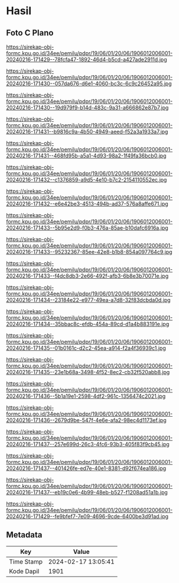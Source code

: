 # Hasil

## Foto C Plano

https://sirekap-obj-formc.kpu.go.id/34ee/pemilu/pdpr/19/06/01/20/06/1906012006001-20240216-171429--78fcfa47-1892-46d4-b5cd-a427ade2911d.jpg

https://sirekap-obj-formc.kpu.go.id/34ee/pemilu/pdpr/19/06/01/20/06/1906012006001-20240216-171430--057da676-d6e1-4060-bc3c-6c9c26452a95.jpg

https://sirekap-obj-formc.kpu.go.id/34ee/pemilu/pdpr/19/06/01/20/06/1906012006001-20240216-171430--19d979f9-b14d-483c-9a31-a666862e87b7.jpg

https://sirekap-obj-formc.kpu.go.id/34ee/pemilu/pdpr/19/06/01/20/06/1906012006001-20240216-171431--b9816c9a-4b50-4949-aeed-f52a3a1933a7.jpg

https://sirekap-obj-formc.kpu.go.id/34ee/pemilu/pdpr/19/06/01/20/06/1906012006001-20240216-171431--468fd95b-a5a1-4d93-98a2-1f49fa36bcb0.jpg

https://sirekap-obj-formc.kpu.go.id/34ee/pemilu/pdpr/19/06/01/20/06/1906012006001-20240216-171432--c1376859-a9d5-4e10-b7c2-2154110552ec.jpg

https://sirekap-obj-formc.kpu.go.id/34ee/pemilu/pdpr/19/06/01/20/06/1906012006001-20240216-171432--e6e42be3-4513-494b-ad37-576a8affe671.jpg

https://sirekap-obj-formc.kpu.go.id/34ee/pemilu/pdpr/19/06/01/20/06/1906012006001-20240216-171433--5b95e2d9-f0b3-476a-85ae-b10dafc6916a.jpg

https://sirekap-obj-formc.kpu.go.id/34ee/pemilu/pdpr/19/06/01/20/06/1906012006001-20240216-171433--95232367-85ee-42e8-b1b8-854a097764c9.jpg

https://sirekap-obj-formc.kpu.go.id/34ee/pemilu/pdpr/19/06/01/20/06/1906012006001-20240216-171433--f4dc8db3-2e66-492f-afb3-6b8e3b70071e.jpg

https://sirekap-obj-formc.kpu.go.id/34ee/pemilu/pdpr/19/06/01/20/06/1906012006001-20240216-171434--23184e22-e977-49ea-a7d8-32f83dcbda0d.jpg

https://sirekap-obj-formc.kpu.go.id/34ee/pemilu/pdpr/19/06/01/20/06/1906012006001-20240216-171434--35bbac8c-efdb-454a-89cd-d1a4b883191e.jpg

https://sirekap-obj-formc.kpu.go.id/34ee/pemilu/pdpr/19/06/01/20/06/1906012006001-20240216-171435--01b0161c-d2c2-45ea-a914-f2a4f36939c1.jpg

https://sirekap-obj-formc.kpu.go.id/34ee/pemilu/pdpr/19/06/01/20/06/1906012006001-20240216-171435--23e1b68a-3498-4f52-8ec2-cb32f520abb8.jpg

https://sirekap-obj-formc.kpu.go.id/34ee/pemilu/pdpr/19/06/01/20/06/1906012006001-20240216-171436--5b1a19e1-2598-4df2-961c-1356474c2021.jpg

https://sirekap-obj-formc.kpu.go.id/34ee/pemilu/pdpr/19/06/01/20/06/1906012006001-20240216-171436--2679d9be-547f-4e6e-afa2-98ec4d1173ef.jpg

https://sirekap-obj-formc.kpu.go.id/34ee/pemilu/pdpr/19/06/01/20/06/1906012006001-20240216-171437--257e699d-26c3-4fc6-93b3-405f83f9cb45.jpg

https://sirekap-obj-formc.kpu.go.id/34ee/pemilu/pdpr/19/06/01/20/06/1906012006001-20240216-171437--401426fe-ed7e-40e1-8381-d92f674ea186.jpg

https://sirekap-obj-formc.kpu.go.id/34ee/pemilu/pdpr/19/06/01/20/06/1906012006001-20240216-171437--eb19c0e6-4b99-48eb-b527-f1208ad51a1b.jpg

https://sirekap-obj-formc.kpu.go.id/34ee/pemilu/pdpr/19/06/01/20/06/1906012006001-20240216-171429--fe9bfef7-7e09-4696-9cde-6400be3d91ad.jpg


## Metadata

| Key        | Value               |
| ---------- | ------------------- |
| Time Stamp | 2024-02-17 13:05:41 |
| Kode Dapil | 1901                |



